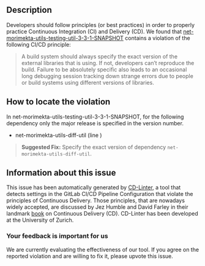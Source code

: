 
## Description
Developers should follow principles (or best practices) in order to properly practice Continuous Integration (CI) and Delivery (CD).
We found that [net-morimekta-utils-testing-util-3-3-1-SNAPSHOT](https://gitlab.com/morimekta/testing-util/blob/master/.gitlab-ci.yml) contains a violation of the following CI/CD principle:

> A build system should always specify the exact version of the external libraries that is using.
If not, developers can’t reproduce the build. Failure to be absolutely specific also leads to an occasional long debugging session tracking down strange errors due to people or build systems using different versions of libraries.

## How to locate the violation

In net-morimekta-utils-testing-util-3-3-1-SNAPSHOT, for the following dependency only the major release is specified in the version number.

* net-morimekta-utils-diff-util (line )

> **Suggested Fix:** Specify the exact version of dependency `net-morimekta-utils-diff-util`.

## Information about this issue

This issue has been automatically generated by [CD-Linter](https://gitlab.com/Jancso/configuration-analytics), a tool that detects settings in the GitLab CI/CD Pipeline Configuration that violate the principles of Continuous Delivery. Those principles, that are nowadays widely accepted, are discussed by Jez Humble and David Farley in their landmark [book](https://www.oreilly.com/library/view/continuous-delivery-reliable/9780321670250/) on Continuous Delivery (CD). CD-Linter has been developed at the University of Zurich.

### Your feedback is important for us
We are currently evaluating the effectiveness of our tool. If you agree on the reported violation and are willing to fix it, please upvote this issue.